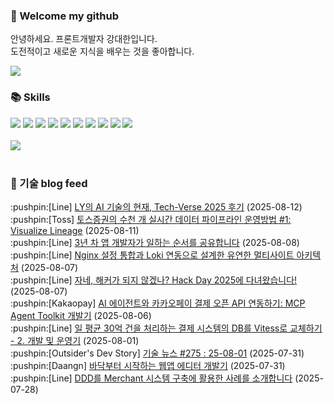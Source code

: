 ### 👋 Welcome my github

안녕하세요. 프론트개발자 강대한입니다.
<br>
도전적이고 새로운 지식을 배우는 것을 좋아합니다.

<!--
![header](https://capsule-render.vercel.app/api?type=Waving&color=auto&height=300&section=header&text=Welcome&fontAlignY=40&desc=KangDaeHan%20github%20&descSize=20&descAlignY=55&animation=fadeIn&fontSize=90)

**KangDaeHan/KangDaeHan** is a ✨ _special_ ✨ repository because its `README.md` (this file) appears on your GitHub profile.

Here are some ideas to get you started:

- 🔭 I’m currently working on ...
- 🌱 I’m currently learning ...
- 👯 I’m looking to collaborate on ...
- 🤔 I’m looking for help with ...
- 💬 Ask me about ...
- 📫 How to reach me: ...
- 😄 Pronouns: ...
- ⚡ Fun fact: ...
-->

<a href="https://twinfamily.github.io" target="_blank"><img src="https://img.shields.io/badge/Blog-121D33?style=flat-square&logo=blogger&logoColor=ffffff"/></a>

### :books: Skills
<a href="#" target="_blank"><img src="https://img.shields.io/badge/React-61DAFB?style=flat-square&logo=react&logoColor=ffffff"/></a>
<a href="#" target="_blank"><img src="https://img.shields.io/badge/Html5-E34F26?style=flat-square&logo=html5&logoColor=ffffff"/></a>
<a href="#" target="_blank"><img src="https://img.shields.io/badge/Javascript-F7DF1E?style=flat-square&logo=javascript&logoColor=ffffff"/></a>
<a href="#" target="_blank"><img src="https://img.shields.io/badge/Cssmodules-000000?style=flat-square&logo=cssmodules&logoColor=ffffff"/></a>
<a href="#" target="_blank"><img src="https://img.shields.io/badge/Node.js-339933?style=flat-square&logo=nodedotjs&logoColor=ffffff"/></a>
<a href="#" target="_blank"><img src="https://img.shields.io/badge/Typescript-3178C6?style=flat-square&logo=typescript&logoColor=ffffff"/></a>
<a href="#" target="_blank"><img src="https://img.shields.io/badge/Git-F05032?style=flat-square&logo=git&logoColor=ffffff"/></a>
<a href="#" target="_blank"><img src="https://img.shields.io/badge/Gitlab-FC6D26?style=flat-square&logo=gitlab&logoColor=ffffff"/></a>
<a href="#" target="_blank"><img src="https://img.shields.io/badge/Webpack-8DD6F9?style=flat-square&logo=webpack&logoColor=ffffff"/></a>
<a href="#" target="_blank"><img src="https://img.shields.io/badge/Vite-646CFF?style=flat-square&logo=vite&logoColor=ffffff"/></a>
<br><br>
<img src="https://github-readme-stats.vercel.app/api/top-langs/?username=KangDaeHan&layout=compact">
<br><br>
### :round_pushpin: 기술 blog feed
<!-- BLOG-POST-LIST:START --><div>:pushpin:[Line] <a target="_blank" href="https://techblog.lycorp.co.jp/ko/tech-verse-2025-recap-current-state-of-ly-ai-tech">LY의 AI 기술의 현재, Tech-Verse 2025 후기</a> (2025-08-12)</div><div>:pushpin:[Toss] <a target="_blank" href="https://toss.tech/article/toss-securities-visualize-lineage">토스증권의 수천 개 실시간 데이터 파이프라인 운영방법 #1: Visualize Lineage</a> (2025-08-11)</div><div>:pushpin:[Line] <a target="_blank" href="https://techblog.lycorp.co.jp/ko/sharing-the-workflow-of-a-third-year-app-developer">3년 차 앱 개발자가 일하는 순서를 공유합니다</a> (2025-08-08)</div><div>:pushpin:[Line] <a target="_blank" href="https://techblog.lycorp.co.jp/ko/flexible-multi-site-architecture-with-integrated-nginx-configuration-and-loki">Nginx 설정 통합과 Loki 연동으로 설계한 유연한 멀티사이트 아키텍처</a> (2025-08-07)</div><div>:pushpin:[Line] <a target="_blank" href="https://techblog.lycorp.co.jp/ko/hack-day-2025-recap">자네, 해커가 되지 않겠나? Hack Day 2025에 다녀왔습니다!</a> (2025-08-07)</div><div>:pushpin:[Kakaopay] <a target="_blank" href="https://tech.kakaopay.com/post/kakaopay-mcp-agent-toolkit/">AI 에이전트와 카카오페이 결제 오픈 API 연동하기: MCP Agent Toolkit 개발기</a> (2025-08-06)</div><div>:pushpin:[Line] <a target="_blank" href="https://techblog.lycorp.co.jp/ko/migrate-payment-system-db-to-vitess-2">일 평균 30억 건을 처리하는 결제 시스템의 DB를 Vitess로 교체하기 - 2. 개발 및 운영기</a> (2025-08-01)</div><div>:pushpin:[Outsider's Dev Story] <a target="_blank" href="https://blog.outsider.ne.kr/1768">기술 뉴스 #275 : 25-08-01</a> (2025-07-31)</div><div>:pushpin:[Daangn] <a target="_blank" href="https://medium.com/daangn/%EB%B0%94%EB%8B%A5%EB%B6%80%ED%84%B0-%EC%8B%9C%EC%9E%91%ED%95%98%EB%8A%94-%EC%9B%B9%EC%95%B1-%EC%97%90%EB%94%94%ED%84%B0-%EA%B0%9C%EB%B0%9C%EA%B8%B0-e896c6cabfad?source=rss----4505f82a2dbd---4">바닥부터 시작하는 웹앱 에디터 개발기</a> (2025-07-31)</div><div>:pushpin:[Line] <a target="_blank" href="https://techblog.lycorp.co.jp/ko/applying-ddd-to-merchant-system-development">DDD를 Merchant 시스템 구축에 활용한 사례를 소개합니다</a> (2025-07-28)</div><!-- BLOG-POST-LIST:END -->

<!-- ![Anurag's GitHub stats](https://github-readme-stats.vercel.app/api?username=KangDaeHan&show_icons=true&theme=radical) -->

